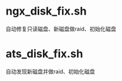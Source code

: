 ngx_disk_fix.sh
============

自动修复只读磁盘、新磁盘做raid、初始化磁盘

ats_disk_fix.sh
============

自动发现新磁盘并做raid、初始化磁盘
